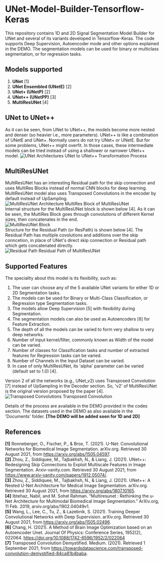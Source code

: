 # UNet-Model-Builder-Tensorflow-Keras
This repository contains 1D and 2D Signal Segmentation Model Builder for UNet and several of its variants developed in Tensorflow-Keras. The code supports Deep Supervision, Autoencoder mode and other options explained in the DEMO. The segmentation models can be used for binary or multiclass segmentation, or for regression tasks.  

## Models supported
1. **UNet** [1]
2. **UNet Ensembled (UNetE)** [2]
3. **UNet+ (UNetP)** [2]
3. **UNet++ (UNetPP)** [3]
5. **MultiResUNet** [4]

## UNet to UNet++
As it can be seen, from UNet to UNet++, the models become more nested and denser (so heavier i.e., more parameters). UNet++ is like a combination of UNetE and UNet+. Normally users do not try UNet+ or UNetE. But for some problems, UNet++ might overfit. In those cases, these intermediate models can be tried instead of using a shallower or narrower UNet++ model.
![UNet Architectures](https://github.com/Sakib1263/UNet2D-Segmentation-Model-Builder-KERAS/blob/main/Documents/Images/UNet.jpg "UNet Models")
UNet to UNet++ Transformation Process  

## MultiResUNet
MultiResUNet has an interesting Residual path for the skip connection and uses MultiRes Blocks instead of normal CNN blocks for deep learning. MultiResUNet model also uses Transposed Convolutions in the encoder by default instead of UpSampling.  
![MultiResUNet Architecture](https://github.com/Sakib1263/UNet-2D-Segmentation-AutoEncoder-Model-Builder-KERAS/blob/main/Documents/Images/MultiResUNet.png "MultiResUNet Model")
MultiRes Block of MultiResUNet  
Internal structure for the MultiResUNet block is shown below [4]. As it can be seen, the MultiRes Block goes through convolutions of different Kernel sizes, then concatenates in the end.  
![MultiResUNet Block](https://github.com/Sakib1263/UNet-Segmentation-AutoEncoder-1D-2D-Tensorflow-Keras/blob/main/Documents/Images/MultiRes%20Block.jpg "MultiResUNet Block")  
Structure for the Residual Path (or ResPath) is shown below [4]. The Residual Path has multiple covolutions and additions over the skip conncetion, in place of UNet's direct skip connection or Residual path which gets concatenated directly.  
![Residual Path](https://github.com/Sakib1263/UNet-Segmentation-AutoEncoder-1D-2D-Tensorflow-Keras/blob/main/Documents/Images/Residual_Path.jpg "Residual Path")
Residual Path of MultiResUNet  

## Supported Features
The speciality about this model is its flexibility, such as:
1. The user can choose any of the 5 available UNet variants for either 1D or 2D Segmentation tasks.
2. The models can be used for Binary or Multi-Class Classification, or Regression type Segmentation tasks.
3. The models allow Deep Supervision [5] with flexibility during Segmentation.
4. The segmentation models can also be used as Autoencoders [6] for Feature Extraction.
5. The depth of all the models can be varied to form very shallow to very deep networks.
6. Number of input kernel/filter, commonly known as Width of the model can be varied.
7. Number of classes for Classification tasks and number of extracted features for Regression tasks can be varied.
8. Number of Channels in the Input Dataset can be varied.  
9. In case of only MultiResUNet, its 'alpha' parameter can be varied (default set to 1.0) [4].  

Version 2 of all the networks (e.g., UNet_v2) uses Transposed Convolution [7] instead of UpSampling in the Decoder section. So, 'v2' of MultiResUNet is the original version proposed by the paper [4].  
![Transposed Convolutions](https://github.com/Sakib1263/UNet-Segmentation-AutoEncoder-1D-2D-Tensorflow-Keras/blob/main/Documents/Images/Transposed_Convolution.png "Transposed Convolutions")
Transposed Convolution  


Details of the process are available in the DEMO provided in the codes section. The datasets used in the DEMO as also available in the 'Documents' folder. **[The DEMO will be added soon for 1D and 2D]**

## References  
**[1]** Ronneberger, O., Fischer, P., & Brox, T. (2021). U-Net: Convolutional Networks for Biomedical Image Segmentation. arXiv.org. Retrieved 30 August 2021, from https://arxiv.org/abs/1505.04597.  
**[2]** Zhou, Z., Siddiquee, M., Tajbakhsh, N., & Liang, J. (2021). UNet++: Redesigning Skip Connections to Exploit Multiscale Features in Image Segmentation. Arxiv-vanity.com. Retrieved 30 August 2021, from https://www.arxiv-vanity.com/papers/1912.05074/.  
**[3]**  Zhou, Z., Siddiquee, M., Tajbakhsh, N., & Liang, J. (2021). UNet++: A Nested U-Net Architecture for Medical Image Segmentation. arXiv.org. Retrieved 30 August 2021, from https://arxiv.org/abs/1807.10165.  
**[4]** Ibtehaz, Nabil, and M. Sohel Rahman. “Multiresunet : Rethinking the u-Net Architecture for Multimodal Biomedical Image Segmentation.” ArXiv.org, 11 Feb. 2019, arxiv.org/abs/1902.04049v1.  
**[5]** Wang, L., Lee, C., Tu, Z., & Lazebnik, S. (2021). Training Deeper Convolutional Networks with Deep Supervision. arXiv.org. Retrieved 30 August 2021, from https://arxiv.org/abs/1505.02496.  
**[6]** Chang, H. (2021). A Method of Brain Image Optimization based on an Autoencoder Unet. Journal Of Physics: Conference Series, 1952(2), 022064. https://doi.org/10.1088/1742-6596/1952/2/022064  
**[7]** Transposed Convolution Demystified. Medium. (2021). Retrieved 1 September 2021, from https://towardsdatascience.com/transposed-convolution-demystified-84ca81b4baba.  
